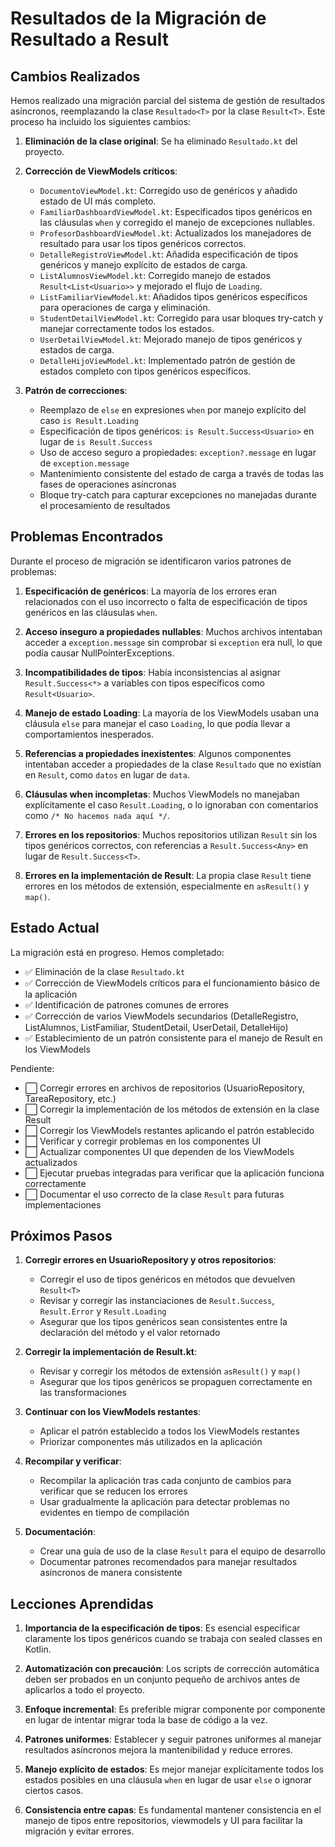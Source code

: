 # Resultados de la Migración de Resultado a Result

## Cambios Realizados

Hemos realizado una migración parcial del sistema de gestión de resultados asíncronos, reemplazando la clase `Resultado<T>` por la clase `Result<T>`. Este proceso ha incluido los siguientes cambios:

1. **Eliminación de la clase original**: Se ha eliminado `Resultado.kt` del proyecto.
2. **Corrección de ViewModels críticos**:
   - `DocumentoViewModel.kt`: Corregido uso de genéricos y añadido estado de UI más completo.
   - `FamiliarDashboardViewModel.kt`: Especificados tipos genéricos en las cláusulas `when` y corregido el manejo de excepciones nullables.
   - `ProfesorDashboardViewModel.kt`: Actualizados los manejadores de resultado para usar los tipos genéricos correctos.
   - `DetalleRegistroViewModel.kt`: Añadida especificación de tipos genéricos y manejo explícito de estados de carga.
   - `ListAlumnosViewModel.kt`: Corregido manejo de estados `Result<List<Usuario>>` y mejorado el flujo de `Loading`.
   - `ListFamiliarViewModel.kt`: Añadidos tipos genéricos específicos para operaciones de carga y eliminación.
   - `StudentDetailViewModel.kt`: Corregido para usar bloques try-catch y manejar correctamente todos los estados.
   - `UserDetailViewModel.kt`: Mejorado manejo de tipos genéricos y estados de carga.
   - `DetalleHijoViewModel.kt`: Implementado patrón de gestión de estados completo con tipos genéricos específicos.

3. **Patrón de correcciones**:
   - Reemplazo de `else` en expresiones `when` por manejo explícito del caso `is Result.Loading`
   - Especificación de tipos genéricos: `is Result.Success<Usuario>` en lugar de `is Result.Success`
   - Uso de acceso seguro a propiedades: `exception?.message` en lugar de `exception.message`
   - Mantenimiento consistente del estado de carga a través de todas las fases de operaciones asíncronas
   - Bloque try-catch para capturar excepciones no manejadas durante el procesamiento de resultados

## Problemas Encontrados

Durante el proceso de migración se identificaron varios patrones de problemas:

1. **Especificación de genéricos**: La mayoría de los errores eran relacionados con el uso incorrecto o falta de especificación de tipos genéricos en las cláusulas `when`.

2. **Acceso inseguro a propiedades nullables**: Muchos archivos intentaban acceder a `exception.message` sin comprobar si `exception` era null, lo que podía causar NullPointerExceptions.

3. **Incompatibilidades de tipos**: Había inconsistencias al asignar `Result.Success<*>` a variables con tipos específicos como `Result<Usuario>`.

4. **Manejo de estado Loading**: La mayoría de los ViewModels usaban una cláusula `else` para manejar el caso `Loading`, lo que podía llevar a comportamientos inesperados.

5. **Referencias a propiedades inexistentes**: Algunos componentes intentaban acceder a propiedades de la clase `Resultado` que no existían en `Result`, como `datos` en lugar de `data`.

6. **Cláusulas when incompletas**: Muchos ViewModels no manejaban explícitamente el caso `Result.Loading`, o lo ignoraban con comentarios como `/* No hacemos nada aquí */`.

7. **Errores en los repositorios**: Muchos repositorios utilizan `Result` sin los tipos genéricos correctos, con referencias a `Result.Success<Any>` en lugar de `Result.Success<T>`.

8. **Errores en la implementación de Result**: La propia clase `Result` tiene errores en los métodos de extensión, especialmente en `asResult()` y `map()`.

## Estado Actual

La migración está en progreso. Hemos completado:

- ✅ Eliminación de la clase `Resultado.kt`
- ✅ Corrección de ViewModels críticos para el funcionamiento básico de la aplicación
- ✅ Identificación de patrones comunes de errores
- ✅ Corrección de varios ViewModels secundarios (DetalleRegistro, ListAlumnos, ListFamiliar, StudentDetail, UserDetail, DetalleHijo)
- ✅ Establecimiento de un patrón consistente para el manejo de Result en los ViewModels

Pendiente:

- ⬜ Corregir errores en archivos de repositorios (UsuarioRepository, TareaRepository, etc.)
- ⬜ Corregir la implementación de los métodos de extensión en la clase Result
- ⬜ Corregir los ViewModels restantes aplicando el patrón establecido
- ⬜ Verificar y corregir problemas en los componentes UI
- ⬜ Actualizar componentes UI que dependen de los ViewModels actualizados
- ⬜ Ejecutar pruebas integradas para verificar que la aplicación funciona correctamente
- ⬜ Documentar el uso correcto de la clase `Result` para futuras implementaciones

## Próximos Pasos

1. **Corregir errores en UsuarioRepository y otros repositorios**:
   - Corregir el uso de tipos genéricos en métodos que devuelven `Result<T>`
   - Revisar y corregir las instanciaciones de `Result.Success`, `Result.Error` y `Result.Loading`
   - Asegurar que los tipos genéricos sean consistentes entre la declaración del método y el valor retornado

2. **Corregir la implementación de Result.kt**:
   - Revisar y corregir los métodos de extensión `asResult()` y `map()`
   - Asegurar que los tipos genéricos se propaguen correctamente en las transformaciones

3. **Continuar con los ViewModels restantes**:
   - Aplicar el patrón establecido a todos los ViewModels restantes
   - Priorizar componentes más utilizados en la aplicación

4. **Recompilar y verificar**:
   - Recompilar la aplicación tras cada conjunto de cambios para verificar que se reducen los errores
   - Usar gradualmente la aplicación para detectar problemas no evidentes en tiempo de compilación

5. **Documentación**:
   - Crear una guía de uso de la clase `Result` para el equipo de desarrollo
   - Documentar patrones recomendados para manejar resultados asíncronos de manera consistente

## Lecciones Aprendidas

1. **Importancia de la especificación de tipos**: Es esencial especificar claramente los tipos genéricos cuando se trabaja con sealed classes en Kotlin.

2. **Automatización con precaución**: Los scripts de corrección automática deben ser probados en un conjunto pequeño de archivos antes de aplicarlos a todo el proyecto.

3. **Enfoque incremental**: Es preferible migrar componente por componente en lugar de intentar migrar toda la base de código a la vez.

4. **Patrones uniformes**: Establecer y seguir patrones uniformes al manejar resultados asíncronos mejora la mantenibilidad y reduce errores. 

5. **Manejo explícito de estados**: Es mejor manejar explícitamente todos los estados posibles en una cláusula `when` en lugar de usar `else` o ignorar ciertos casos.

6. **Consistencia entre capas**: Es fundamental mantener consistencia en el manejo de tipos entre repositorios, viewmodels y UI para facilitar la migración y evitar errores. 